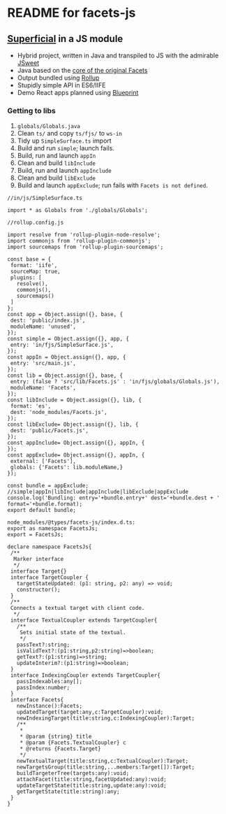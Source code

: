 # README for facets-js

## [Superficial](http://superficial.sourceforge.net/) in a JS module

- Hybrid project, written in Java and transpiled to JS 
with the admirable [JSweet](http://www.jsweet.org
) 
- Java based on the [core of the original Facets](https://github.com/dimwight/Facets/tree/master/Facets/facets/core)
- Output bundled using [Rollup](https://rollupjs.org 
)
- Stupidly simple API in ES6/IIFE 
- Demo React apps planned using [Blueprint](http://blueprintjs.com/)
### Getting to libs
1. `globals/Globals.java`
2. Clean `ts/` and copy `ts/fjs/` to `ws-in`
1. Tidy up `SimpleSurface.ts` import   
1. Build and run `simple`; launch fails. 
1. Build, run and launch `appIn`
1. Clean and build `libInclude`
1. Build, run and launch `appInclude`
1. Clean and build `libExclude`
1. Build and launch `appExclude`; run fails with `Facets is not defined`. 

 ```
//in/js/SimpleSurface.ts
 
import * as Globals from './globals/Globals';

//rollup.config.js
 
import resolve from 'rollup-plugin-node-resolve';
import commonjs from 'rollup-plugin-commonjs';
import sourcemaps from 'rollup-plugin-sourcemaps';

const base = {
  format: 'iife',
  sourceMap: true,
  plugins: [
    resolve(),
    commonjs(),
    sourcemaps()
  ]
};
const app = Object.assign({}, base, {
  dest: 'public/index.js',
  moduleName: 'unused',
});
const simple = Object.assign({}, app, {
  entry: 'in/fjs/SimpleSurface.js',
});
const appIn = Object.assign({}, app, {
  entry: 'src/main.js',
});
const lib = Object.assign({}, base, {
  entry: (false ? 'src/lib/Facets.js' : 'in/fjs/globals/Globals.js'),
  moduleName: 'Facets',
});
const libInclude = Object.assign({}, lib, {
  format: 'es',
  dest: 'node_modules/Facets.js',
});
const libExclude= Object.assign({}, lib, {
  dest: 'public/Facets.js',
});
const appInclude= Object.assign({}, appIn, {
});
const appExclude= Object.assign({}, appIn, {
  external: ['Facets'],
  globals: {'Facets': lib.moduleName,}
});

const bundle = appExclude; //simple|appIn|libInclude|appInclude|libExclude|appExclude
console.log('Bundling: entry='+bundle.entry+' dest='+bundle.dest + ' format='+bundle.format);
export default bundle;

node_modules/@types/facets-js/index.d.ts:
export as namespace FacetsJs;
export = FacetsJs;

declare namespace FacetsJs{
  /**
   Marker interface
   */
  interface Target{}
  interface TargetCoupler {
    targetStateUpdated: (p1: string, p2: any) => void;
    constructor();
  }
  /**
  Connects a textual target with client code.
   */
  interface TextualCoupler extends TargetCoupler{
    /**
     Sets initial state of the textual.
     */
    passText?:string;
    isValidText?:(p1:string,p2:string)=>boolean;
    getText?:(p1:string)=>string;
    updateInterim?:(p1:string)=>boolean;
  }
  interface IndexingCoupler extends TargetCoupler{
    passIndexables:any[];
    passIndex:number;
  }
  interface Facets{
    newInstance():Facets;
    updatedTarget(target:any,c:TargetCoupler):void;
    newIndexingTarget(title:string,c:IndexingCoupler):Target;
    /**
     *
     * @param {string} title
     * @param {Facets.TextualCoupler} c
     * @returns {Facets.Target}
     */
    newTextualTarget(title:string,c:TextualCoupler):Target;
    newTargetsGroup(title:string,...members:Target[]):Target;
    buildTargeterTree(targets:any):void;
    attachFacet(title:string,facetUpdated:any):void;
    updateTargetState(title:string,update:any):void;
    getTargetState(title:string):any;
  }
}